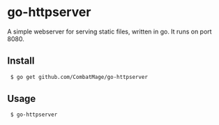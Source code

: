 # go-httpserver

A simple webserver for serving static files, written in go. 
It runs on port 8080.

## Install

```sh
 $ go get github.com/CombatMage/go-httpserver
```

## Usage

```sh
 $ go-httpserver
```
